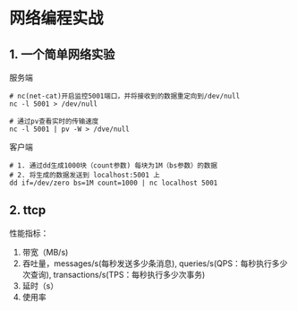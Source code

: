 # 网络编程实战

## 1. 一个简单网络实验

服务端

```shell
# nc(net-cat)开启监控5001端口，并将接收到的数据重定向到/dev/null
nc -l 5001 > /dev/null

# 通过pv查看实时的传输速度
nc -l 5001 | pv -W > /dve/null
```

客户端

```shell
# 1. 通过dd生成1000块（count参数) 每块为1M（bs参数）的数据
# 2. 将生成的数据发送到 localhost:5001 上
dd if=/dev/zero bs=1M count=1000 | nc localhost 5001
```

## 2. ttcp

性能指标：

1.  带宽（MB/s)
2. 吞吐量，messages/s(每秒发送多少条消息), queries/s(QPS：每秒执行多少次查询), transactions/s(TPS：每秒执行多少次事务)
3. 延时（s）
4. 使用率